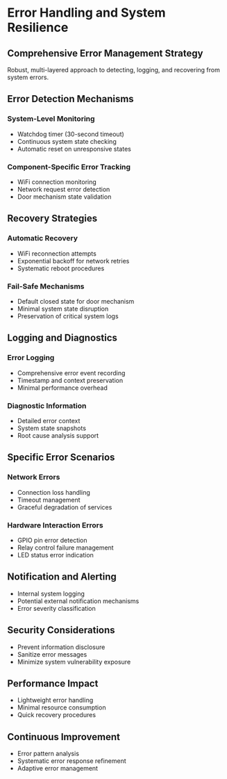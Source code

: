 # Error Handling and System Resilience

## Comprehensive Error Management Strategy
Robust, multi-layered approach to detecting, logging, and recovering from system errors.

## Error Detection Mechanisms

### System-Level Monitoring
- Watchdog timer (30-second timeout)
- Continuous system state checking
- Automatic reset on unresponsive states

### Component-Specific Error Tracking
- WiFi connection monitoring
- Network request error detection
- Door mechanism state validation

## Recovery Strategies

### Automatic Recovery
- WiFi reconnection attempts
- Exponential backoff for network retries
- Systematic reboot procedures

### Fail-Safe Mechanisms
- Default closed state for door mechanism
- Minimal system state disruption
- Preservation of critical system logs

## Logging and Diagnostics

### Error Logging
- Comprehensive error event recording
- Timestamp and context preservation
- Minimal performance overhead

### Diagnostic Information
- Detailed error context
- System state snapshots
- Root cause analysis support

## Specific Error Scenarios

### Network Errors
- Connection loss handling
- Timeout management
- Graceful degradation of services

### Hardware Interaction Errors
- GPIO pin error detection
- Relay control failure management
- LED status error indication

## Notification and Alerting
- Internal system logging
- Potential external notification mechanisms
- Error severity classification

## Security Considerations
- Prevent information disclosure
- Sanitize error messages
- Minimize system vulnerability exposure

## Performance Impact
- Lightweight error handling
- Minimal resource consumption
- Quick recovery procedures

## Continuous Improvement
- Error pattern analysis
- Systematic error response refinement
- Adaptive error management
